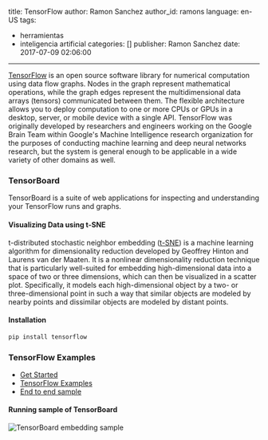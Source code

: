 title: TensorFlow
author: Ramon Sanchez
author_id: ramons
language: en-US
tags:
  - herramientas
  - inteligencia artificial
categories: []
publisher: Ramon Sanchez
date: 2017-07-09 02:06:00
---
[TensorFlow](https://www.tensorflow.org/) is an open source software library for numerical computation using data flow graphs. Nodes in the graph represent mathematical operations, while the graph edges represent the multidimensional data arrays (tensors) communicated between them. The flexible architecture allows you to deploy computation to one or more CPUs or GPUs in a desktop, server, or mobile device with a single API. TensorFlow was originally developed by researchers and engineers working on the Google Brain Team within Google's Machine Intelligence research organization for the purposes of conducting machine learning and deep neural networks research, but the system is general enough to be applicable in a wide variety of other domains as well.  


### TensorBoard
TensorBoard is a suite of web applications for inspecting and understanding your TensorFlow runs and graphs.  


####  Visualizing Data using t-SNE
t-distributed stochastic neighbor embedding ([t-SNE](http://bit.ly/2tZuFE8)) is a machine learning algorithm for dimensionality reduction developed by Geoffrey Hinton and Laurens van der Maaten. It is a nonlinear dimensionality reduction technique that is particularly well-suited for embedding high-dimensional data into a space of two or three dimensions, which can then be visualized in a scatter plot. Specifically, it models each high-dimensional object by a two- or three-dimensional point in such a way that similar objects are modeled by nearby points and dissimilar objects are modeled by distant points.


#### Installation

```sh
pip install tensorflow
```

### TensorFlow Examples
* [Get Started](http://bit.ly/2sToMZU)
* [TensorFlow Examples](http://bit.ly/2sSXWB3)
* [End to end sample](http://bit.ly/2sTgQrw)


#### Running sample of TensorBoard

![TensorBoard embedding sample](/images/TensorflowTest2.gif)